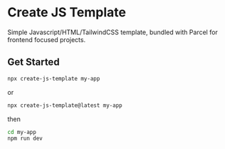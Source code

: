 # Create JS Template

Simple Javascript/HTML/TailwindCSS template, bundled with Parcel for frontend focused projects.

## Get Started

```sh
npx create-js-template my-app
```
or
```sh
npx create-js-template@latest my-app
```
then
```sh
cd my-app
npm run dev
```
